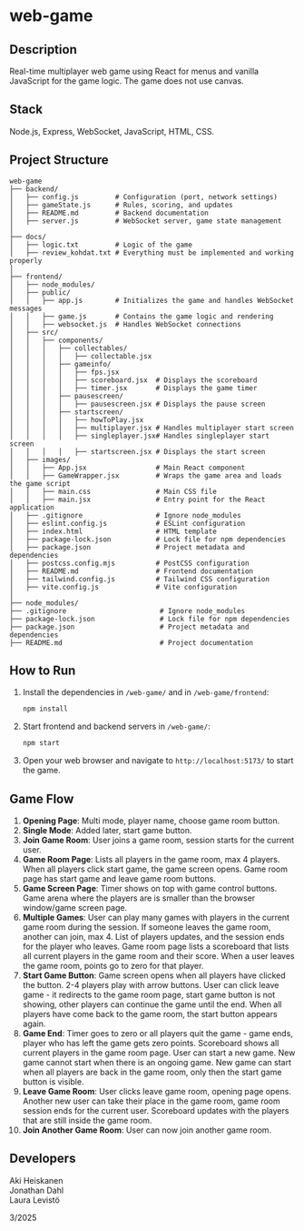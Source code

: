 # web-game

## Description

Real-time multiplayer web game using React for menus and vanilla JavaScript for the game logic. The game does not use canvas.

## Stack

Node.js, Express, WebSocket, JavaScript, HTML, CSS.

## Project Structure

```
web-game
├── backend/   
│   ├── config.js         # Configuration (port, network settings)       
│   ├── gameState.js      # Rules, scoring, and updates
│   ├── README.md         # Backend documentation
│   ├── server.js         # WebSocket server, game state management
│
├── docs/          
│   ├── logic.txt         # Logic of the game
│   ├── review_kohdat.txt # Everything must be implemented and working properly
│
├── frontend/
│   ├── node_modules/
│   ├── public/
│   │   ├── app.js        # Initializes the game and handles WebSocket messages
│   │   ├── game.js       # Contains the game logic and rendering
│   │   ├── websocket.js  # Handles WebSocket connections
│   ├── src/
│   │   ├── components/
│   │   │   ├── collectables/
│   │   │   │   ├── collectable.jsx
│   │   │   ├── gameinfo/
│   │   │   │   ├── fps.jsx
│   │   │   │   ├── scoreboard.jsx  # Displays the scoreboard
│   │   │   │   ├── timer.jsx       # Displays the game timer
│   │   │   ├── pausescreen/
│   │   │   │   ├── pausescreen.jsx # Displays the pause screen
│   │   │   ├── startscreen/
│   │   │   │   ├── howToPlay.jsx
│   │   │   │   ├── multiplayer.jsx # Handles multiplayer start screen
│   │   │   │   ├── singleplayer.jsx# Handles singleplayer start screen
│   │   │   │   ├── startscreen.jsx # Displays the start screen
│   ├── images/
│   │   ├── App.jsx                 # Main React component
│   │   ├── GameWrapper.jsx         # Wraps the game area and loads the game script
│   │   ├── main.css                # Main CSS file
│   │   ├── main.jsx                # Entry point for the React application
│   ├── .gitignore                  # Ignore node_modules
│   ├── eslint.config.js            # ESLint configuration
│   ├── index.html                  # HTML template
│   ├── package-lock.json           # Lock file for npm dependencies
│   ├── package.json                # Project metadata and dependencies
│   ├── postcss.config.mjs          # PostCSS configuration
│   ├── README.md                   # Frontend documentation
│   ├── tailwind.config.js          # Tailwind CSS configuration
│   ├── vite.config.js              # Vite configuration
│
├── node_modules/
├── .gitignore                       # Ignore node_modules
├── package-lock.json                # Lock file for npm dependencies
├── package.json                     # Project metadata and dependencies
├── README.md                        # Project documentation
```

## How to Run

1. Install the dependencies in `/web-game/` and in `/web-game/frontend`:
    ```sh
    npm install
    ```

2. Start frontend and backend servers in `/web-game/`:
    ```sh
    npm start
    ```

2. Open your web browser and navigate to `http://localhost:5173/` to start the game.

## Game Flow

1. **Opening Page**: Multi mode, player name, choose game room button.
2. **Single Mode**: Added later, start game button.
3. **Join Game Room**: User joins a game room, session starts for the current user.
4. **Game Room Page**: Lists all players in the game room, max 4 players. When all players click start game, the game screen opens. Game room page has start game and leave game room buttons.
5. **Game Screen Page**: Timer shows on top with game control buttons. Game arena where the players are is smaller than the browser window/game screen page.
6. **Multiple Games**: User can play many games with players in the current game room during the session. If someone leaves the game room, another can join, max 4. List of players updates, and the session ends for the player who leaves. Game room page lists a scoreboard that lists all current players in the game room and their score. When a user leaves the game room, points go to zero for that player.
7. **Start Game Button**: Game screen opens when all players have clicked the button. 2-4 players play with arrow buttons. User can click leave game - it redirects to the game room page, start game button is not showing, other players can continue the game until the end. When all players have come back to the game room, the start button appears again.
8. **Game End**: Timer goes to zero or all players quit the game - game ends, player who has left the game gets zero points. Scoreboard shows all current players in the game room page. User can start a new game. New game cannot start when there is an ongoing game. New game can start when all players are back in the game room, only then the start game button is visible.
9. **Leave Game Room**: User clicks leave game room, opening page opens. Another new user can take their place in the game room, game room session ends for the current user. Scoreboard updates with the players that are still inside the game room.
10. **Join Another Game Room**: User can now join another game room.

## Developers

Aki Heiskanen       
Jonathan Dahl       
Laura Levistö       

3/2025